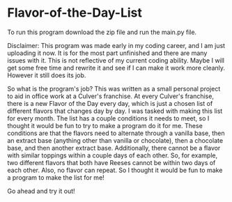 # Flavor-of-the-Day-List
To run this program download the zip file and run the main.py file.

Disclaimer: This program was made early in my coding career, and I am just uploading it now. It is for the most part unfinished and there are many issues with it. This is not reflective of my current coding ability.
Maybe I will get some free time and rewrite it and see if I can make it work more cleanly.
However it still does its job.

So what is the program's job?
This was written as a small personal project to aid in office work at a Culver's franchise. 
At every Culver's franchise, there is a new Flavor of the Day every day, which is just a chosen list of different flavors that changes day by day.
I was tasked with making this list for every month.
The list has a couple conditions it needs to meet, so I thought it would be fun to try to make a program do it for me.
These conditions are that the flavors need to alternate through a vanilla base, then an extract base (anything other than vanilla or chocolate), then a chocolate base, and then another extract base. 
Additionally, there cannot be a flavor with similar toppings within a couple days of each other. So, for example, two different flavors that both have Reeses cannot be within two days of each other. 
Also, no flavor can repeat. 
So I thought it would be fun to make a program to make the list for me!

Go ahead and try it out!
